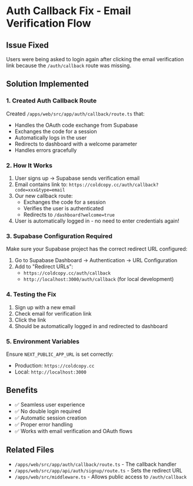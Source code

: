 # Auth Callback Fix - Email Verification Flow

## Issue Fixed
Users were being asked to login again after clicking the email verification link because the `/auth/callback` route was missing.

## Solution Implemented

### 1. Created Auth Callback Route
Created `/apps/web/src/app/auth/callback/route.ts` that:
- Handles the OAuth code exchange from Supabase
- Exchanges the code for a session
- Automatically logs in the user
- Redirects to dashboard with a welcome parameter
- Handles errors gracefully

### 2. How It Works
1. User signs up → Supabase sends verification email
2. Email contains link to: `https://coldcopy.cc/auth/callback?code=xxx&type=email`
3. Our new callback route:
   - Exchanges the code for a session
   - Verifies the user is authenticated
   - Redirects to `/dashboard?welcome=true`
4. User is automatically logged in - no need to enter credentials again!

### 3. Supabase Configuration Required
Make sure your Supabase project has the correct redirect URL configured:

1. Go to Supabase Dashboard → Authentication → URL Configuration
2. Add to "Redirect URLs":
   - `https://coldcopy.cc/auth/callback`
   - `http://localhost:3000/auth/callback` (for local development)

### 4. Testing the Fix
1. Sign up with a new email
2. Check email for verification link
3. Click the link
4. Should be automatically logged in and redirected to dashboard

### 5. Environment Variables
Ensure `NEXT_PUBLIC_APP_URL` is set correctly:
- Production: `https://coldcopy.cc`
- Local: `http://localhost:3000`

## Benefits
- ✅ Seamless user experience
- ✅ No double login required
- ✅ Automatic session creation
- ✅ Proper error handling
- ✅ Works with email verification and OAuth flows

## Related Files
- `/apps/web/src/app/auth/callback/route.ts` - The callback handler
- `/apps/web/src/app/api/auth/signup/route.ts` - Sets the redirect URL
- `/apps/web/src/middleware.ts` - Allows public access to `/auth/callback`